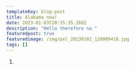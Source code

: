 ```yaml
---
templateKey: blog-post
title: Alabama now!
date: 2023-01-03T20:35:35.268Z
description: "Hello therefore na "
featuredpost: true
featuredimage: /img/pxl_20230102_120009418.jpg
tags: []
---
```

1.
